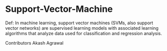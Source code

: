 # Support-Vector-Machine
Def: In machine learning, support vector machines (SVMs, also support vector networks) are supervised learning models with 
associated learning algorithms that analyze data used for classification and regression analysis.

Contributors
Akash Agrawal
